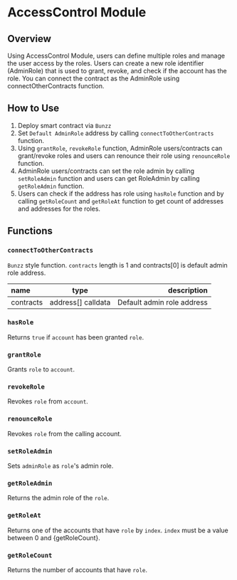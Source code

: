 # AccessControl Module


## Overview

Using AccessControl Module, users can define multiple roles and manage the user access by the roles. Users can create a new role identifier (AdminRole) that is used to grant, revoke, and check if the account has the role. You can connect the contract as the AdminRole using connectOtherContracts function.

## How to Use
1. Deploy smart contract via `Bunzz`
2. Set `Default AdminRole` address by calling `connectToOtherContracts` function.
3. Using `grantRole`, `revokeRole` function, AdminRole users/contracts can grant/revoke roles and users can renounce their role using `renounceRole` function.
4. AdminRole users/contracts can set the role admin by calling `setRoleAdmin` function and users can get RoleAdmin by calling `getRoleAdmin` function.
5. Users can check if the address has role using `hasRole` function and by calling `getRoleCount` and `getRoleAt` function to get count of addresses and addresses for the  roles.

## Functions


### `connectToOtherContracts`

`Bunzz` style function.
`contracts` length is 1 and contracts[0] is default admin role address.

| name        | type             | description                       |
| :---        |    :----:        |          ---:                     |
| contracts   |address[] calldata| Default admin role address        |

### `hasRole`
Returns `true` if `account` has been granted `role`.

### `grantRole`
Grants `role` to `account`.

### `revokeRole`
Revokes `role` from `account`.

### `renounceRole`
Revokes `role` from the calling account.

### `setRoleAdmin`
Sets `adminRole` as ``role``'s admin role.

### `getRoleAdmin`
Returns the admin role of the `role`.

### `getRoleAt`
Returns one of the accounts that have `role` by `index`. `index` must be a value between 0 and {getRoleCount}.

### `getRoleCount`
Returns the number of accounts that have `role`.